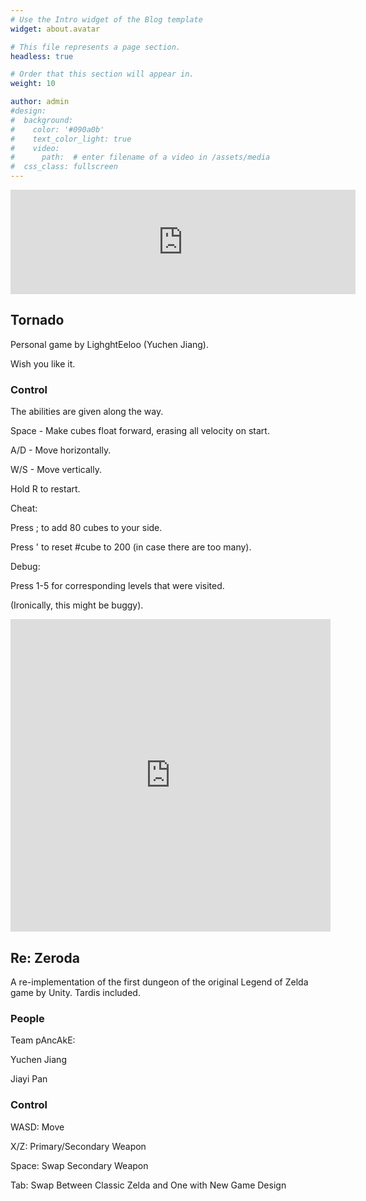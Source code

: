 ```yaml
---
# Use the Intro widget of the Blog template
widget: about.avatar

# This file represents a page section.
headless: true

# Order that this section will appear in.
weight: 10

author: admin
#design:
#  background:
#    color: '#090a0b'
#    text_color_light: true
#    video:
#      path:  # enter filename of a video in /assets/media
#  css_class: fullscreen
---
```


<iframe width="552" height="167" frameborder="0" src="https://itch.io/embed/1753072"><a href="https://lighghteeloo.itch.io/tornado">Tornado by LighghtEeloo</a></iframe>

## Tornado

Personal game by LighghtEeloo (Yuchen Jiang).

Wish you like it.

### Control

The abilities are given along the way.

Space - Make cubes float forward, erasing all velocity on start.

A/D - Move horizontally.

W/S - Move vertically.


Hold R to restart.


Cheat:

Press ; to add 80 cubes to your side.

Press ' to reset #cube to 200 (in case there are too many).


Debug:

Press 1-5 for corresponding levels that were visited.

(Ironically, this might be buggy).



<iframe frameborder="0" src="https://itch.io/embed-upload/6568970?color=333333" allowfullscreen="" width="512" height="500"><a href="https://jiayi-pan.itch.io/zeroda">Play Zeroda on itch.io</a></iframe>

## Re: Zeroda

A re-implementation of the first dungeon of the original Legend of Zelda game by Unity. Tardis included.

### People

Team pAncAkE:

Yuchen Jiang

Jiayi Pan

### Control

WASD: Move

X/Z: Primary/Secondary Weapon

Space: Swap Secondary Weapon

Tab: Swap Between Classic Zelda and One with New Game Design
